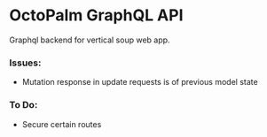 # OctoPalm GraphQL API
Graphql backend for vertical soup web app.

### Issues:

- Mutation response in update requests is of previous model state

### To Do:
- Secure certain routes

